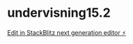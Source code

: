 # undervisning15.2

[Edit in StackBlitz next generation editor ⚡️](https://stackblitz.com/~/github.com/lise-charlotte/undervisning15.2)